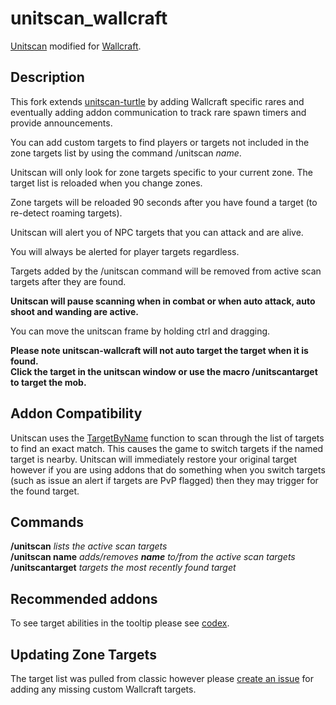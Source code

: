 # unitscan_wallcraft
[Unitscan](https://github.com/ReynoldsCahoon/unitscan-wallcraft) modified for [Wallcraft](https://www.wallcraft.org/).

## Description
This fork extends [unitscan-turtle](https://github.com/GryllsAddons/unitscan-turtle) by adding Wallcraft specific rares and eventually adding addon communication to track rare spawn timers and provide announcements.

You can add custom targets to find players or targets not included in the zone targets list by using the command /unitscan *name*.

Unitscan will only look for zone targets specific to your current zone. The target list is reloaded when you change zones.

Zone targets will be reloaded 90 seconds after you have found a target (to re-detect roaming targets).

Unitscan will alert you of NPC targets that you can attack and are alive.

You will always be alerted for player targets regardless.

Targets added by the /unitscan command will be removed from active scan targets after they are found.

**Unitscan will pause scanning when in combat or when auto attack, auto shoot and wanding are active.**

You can move the unitscan frame by holding ctrl and dragging.
 
**Please note unitscan-wallcraft will not auto target the target when it is found.**    
**Click the target in the unitscan window or use the macro /unitscantarget to target the mob.**

## Addon Compatibility
Unitscan uses the [TargetByName](https://wowpedia.fandom.com/wiki/API_TargetByName) function to scan through the list of targets to find an exact match. This causes the game to switch targets if the named target is nearby. Unitscan will immediately restore your original target however if you are using addons that do something when you switch targets (such as issue an alert if targets are PvP flagged) then they may trigger for the found target.

## Commands
**/unitscan** *lists the active scan targets*    
**/unitscan name** *adds/removes **name** to/from the active scan targets*    
**/unitscantarget** *targets the most recently found target*    

## Recommended addons
To see target abilities in the tooltip please see [codex](https://github.com/nakda/codex/tree/main).

## Updating Zone Targets
The target list was pulled from classic however please [create an issue](https://github.com/ReynoldsCahoon/unitscan-wallcraft/issues) for adding any missing custom Wallcraft targets.
